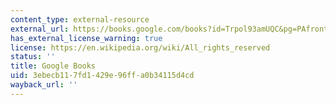 ```yaml
---
content_type: external-resource
external_url: https://books.google.com/books?id=Trpol93amUQC&pg=PAfrontcover#v=onepage&q&f=false
has_external_license_warning: true
license: https://en.wikipedia.org/wiki/All_rights_reserved
status: ''
title: Google Books
uid: 3ebecb11-7fd1-429e-96ff-a0b34115d4cd
wayback_url: ''
---
```

